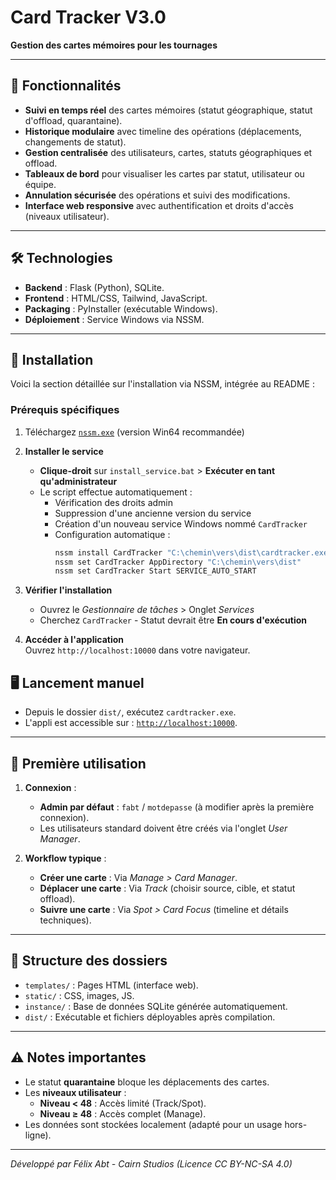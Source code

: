 # Card Tracker V3.0  
**Gestion des cartes mémoires pour les tournages**  

---

## 📌 Fonctionnalités  
- **Suivi en temps réel** des cartes mémoires (statut géographique, statut d'offload, quarantaine).  
- **Historique modulaire** avec timeline des opérations (déplacements, changements de statut).  
- **Gestion centralisée** des utilisateurs, cartes, statuts géographiques et offload.  
- **Tableaux de bord** pour visualiser les cartes par statut, utilisateur ou équipe.  
- **Annulation sécurisée** des opérations et suivi des modifications.  
- **Interface web responsive** avec authentification et droits d'accès (niveaux utilisateur).  

---

## 🛠️ Technologies  
- **Backend** : Flask (Python), SQLite.  
- **Frontend** : HTML/CSS, Tailwind, JavaScript.  
- **Packaging** : PyInstaller (exécutable Windows).  
- **Déploiement** : Service Windows via NSSM.  

---

## 🚀 Installation  
Voici la section détaillée sur l'installation via NSSM, intégrée au README :

### **Prérequis spécifiques**
1. Téléchargez [`nssm.exe`](https://nssm.cc/download) (version Win64 recommandée)

3. **Installer le service**  
   - **Clique-droit** sur `install_service.bat` > **Exécuter en tant qu'administrateur**
   - Le script effectue automatiquement :
     - Vérification des droits admin
     - Suppression d'une ancienne version du service
     - Création d'un nouveau service Windows nommé `CardTracker`
     - Configuration automatique :
       ```bash
       nssm install CardTracker "C:\chemin\vers\dist\cardtracker.exe"
       nssm set CardTracker AppDirectory "C:\chemin\vers\dist"
       nssm set CardTracker Start SERVICE_AUTO_START
       ```

4. **Vérifier l'installation**
   - Ouvrez le *Gestionnaire de tâches* > Onglet *Services*
   - Cherchez `CardTracker` - Statut devrait être **En cours d'exécution**

5. **Accéder à l'application**  
   Ouvrez `http://localhost:10000` dans votre navigateur.


## 🖥️ Lancement manuel  
- Depuis le dossier `dist/`, exécutez `cardtracker.exe`.  
- L'appli est accessible sur : [`http://localhost:10000`](http://localhost:10000).  

---

## 🔑 Première utilisation  
1. **Connexion** :  
   - **Admin par défaut** : `fabt` / `motdepasse` (à modifier après la première connexion).  
   - Les utilisateurs standard doivent être créés via l'onglet *User Manager*.  

2. **Workflow typique** :  
   - **Créer une carte** : Via *Manage > Card Manager*.  
   - **Déplacer une carte** : Via *Track* (choisir source, cible, et statut offload).  
   - **Suivre une carte** : Via *Spot > Card Focus* (timeline et détails techniques).  

---

## 📂 Structure des dossiers  
- `templates/` : Pages HTML (interface web).  
- `static/` : CSS, images, JS.  
- `instance/` : Base de données SQLite générée automatiquement.  
- `dist/` : Exécutable et fichiers déployables après compilation.  

---

## ⚠️ Notes importantes  
- Le statut **quarantaine** bloque les déplacements des cartes.  
- Les **niveaux utilisateur** :  
  - **Niveau < 48** : Accès limité (Track/Spot).  
  - **Niveau ≥ 48** : Accès complet (Manage).  
- Les données sont stockées localement (adapté pour un usage hors-ligne).  

--- 

*Développé par Félix Abt - Cairn Studios (Licence CC BY-NC-SA 4.0)*
